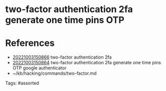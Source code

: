 # two-factor authentication 2fa generate one time pins OTP

# References
- [20221003150866](/zet/20221003150866/) two-factor authentication 2fa
- [20221003150864](/zet/20221003150864/) two-factor authentication 2fa generate one time pins OTP google authenticator
- ~/kb/hacking/commands/two-factor.md

Tags:
    #assorted


